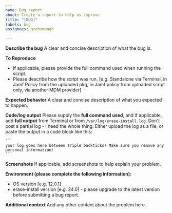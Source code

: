```yaml
---
name: Bug report
about: Create a report to help us improve
title: "[BUG]"
labels: bug
assignees: grahampugh

---
```


**Describe the bug**
A clear and concise description of what the bug is.

**To Reproduce**
 - If applicable, please provide the full command used when running the script.
 - Please describe how the script was run. [e.g. Standalone via Terminal, in Jamf Policy from the uploaded pkg, in Jamf policy from uploaded script only, via another MDM provider]
 
**Expected behavior**
A clear and concise description of what you expected to happen.

**Code/log output**
Please supply the **full command used**, and if applicable, add **full output** from Terminal or from `/var/log/erase-install.log`. Don't post a partial log - I need the whole thing. Either upload the log as a file, or paste the output in a code block like this:

````
```
your log goes here between triple backticks! Make sure you remove any personal information!
```
````

**Screenshots**
If applicable, add screenshots to help explain your problem.

**Environment (please complete the following information):**
 - OS version [e.g. 12.0.1]
 - erase-install version [e.g. 24.0] - please upgrade to the latest version before submitting a bug report.

**Additional context**
Add any other context about the problem here.

